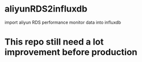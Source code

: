 # aliyunRDS2influxdb
import aliyun RDS performance monitor data into influxdb

# This repo still need a lot improvement before production
